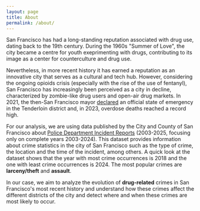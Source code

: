 ```yaml
---
layout: page
title: About
permalink: /about/
---
```


San Francisco has had a long-standing reputation associated with drug use, dating back to the 19th century. During the 1960s "Summer of Love", the city became a centre for youth exeprimenting with drugs, contributing to its image as a center for counterculture and drug use. 

Nevertheless, in more recent history it has earned a reputation as an innovative city that serves as a cultural and tech hub. However, considering the ongoing opioids crisis (especially with the rise of the use of fentanyl), San Francisco has increasingly been perceived as a city in decline, characterized by zombie-like drug users and open-air drug markets. In 2021, the then-San Francisco mayor [declared](https://www.sfchronicle.com/projects/san-francisco-drug-overdose-deaths/) an official state of emergency in the Tenderloin district and, in 2023, overdose deaths reached a record high.
 

For our analysis, we are using data published by the City and County of San Francisco about  [Police Department Incident Reports](https://data.sfgov.org/browse?category=Public+Safety&sortBy=relevance&page=1&pageSize=20) (2003-2025, focusing only on complete years 2003-2024). This dataset provides information about crime statistics in the city of San Francisco such as the type of crime, the location and the time of the incident, among others. A quick look at the dataset shows that the year with most crime occurrences is 2018 and the one with least crime occurrences is 2024. The most popular crimes are **larceny/theft** and **assault**.

In our case, we aim to analyze the evolution of **drug-related** crimes in San Francisco's most recent history and understand how these crimes affect the different districts of the city and detect where and when these crimes are most likely to occur.
